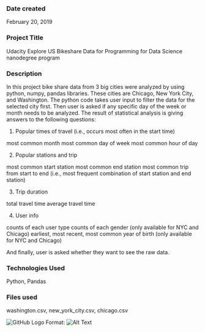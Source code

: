### Date created
February 20, 2019

### Project Title
Udacity Explore US Bikeshare Data for Programming for Data Science nanodegree program

### Description
In this project bike share data from 3 big cities were analyzed by using python, numpy, pandas libraries. These cities are Chicago, New York City, and Washington. 
The python code takes user input to filter the data for the selected city first. Then user is asked if any specific day of the week or month needs to be analyzed. The result of statistical analysis is giving answers to the following questions:

1. Popular times of travel (i.e., occurs most often in the start time)

most common month
most common day of week
most common hour of day

2. Popular stations and trip

most common start station
most common end station
most common trip from start to end (i.e., most frequent combination of start station and end station)

3. Trip duration

total travel time
average travel time

4. User info

counts of each user type
counts of each gender (only available for NYC and Chicago)
earliest, most recent, most common year of birth (only available for NYC and Chicago)

And finally, user is asked whether they want to see the raw data. 

### Technologies Used
Python, Pandas

### Files used
washington.csv,
new_york_city.csv,
chicago.csv

![GitHub Logo](/images/logo.png)
Format: ![Alt Text](url)
